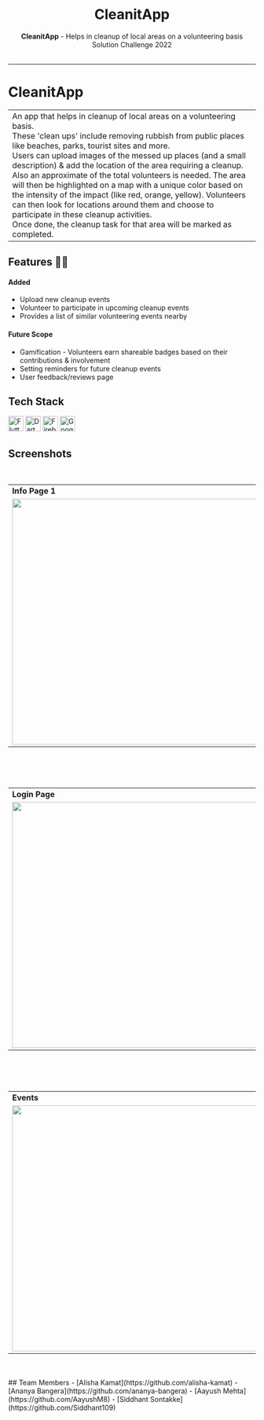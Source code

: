 <h1 align="center">
   CleanitApp
</h1>
<div align="center">
  <strong>CleanitApp</strong> - Helps in cleanup of local areas on a volunteering basis<br>
  Solution Challenge 2022<br><br>
</div>
<hr>

# CleanitApp
<table>
  <tr>
    <td>
An app that helps in cleanup of local areas on a volunteering basis.<br>
These 'clean ups' include removing rubbish from public places like beaches, parks, tourist sites and more.<br>
Users can upload images of the messed up places (and a small description) & add the location of the area requiring a cleanup. Also an approximate of the total volunteers is needed. The area will then be highlighted on a map with a unique color based on the intensity of the impact (like red, orange, yellow). 
Volunteers can then look for locations around them and choose to participate in these cleanup activities. <br>
Once done, the cleanup task for that area will be marked as completed.
    </td>
  </tr>
 </table>
 
## Features :man_technologist:
#### Added
- Upload new cleanup events
- Volunteer to participate in upcoming cleanup events
- Provides a list of similar volunteering events nearby

#### Future Scope
- Gamification - Volunteers earn shareable badges based on their contributions & involvement
- Setting reminders for future cleanup events
- User feedback/reviews page

## Tech Stack
<a href="https://docs.flutter.dev/" title="Flutter"><img src="https://github.com/get-icon/geticon/blob/master/icons/flutter.svg" alt="Flutter" width="31px" height="31px"></a>
<a href="https://dart.dev/guides" title="Dart"><img src="https://github.com/get-icon/geticon/blob/master/icons/dart.svg" alt="Dart" width="31px" height="31px"></a>
<a href="https://firebase.google.com/docs?gclid=CjwKCAjwopWSBhB6EiwAjxmqDd65ZWXRxNjtU_WfBUDGnArAMu7IEwWMIBGkyiTkEB-BLZ5dlniM3xoCSvEQAvD_BwE&gclsrc=aw.ds" title="Firebase"><img src="https://github.com/get-icon/geticon/blob/master/icons/firebase.svg" alt="Firebase" width="31px" height="31px"></a>
<a href="https://developers.google.com/maps/documentation" title="Google Maps"><img src="https://github.com/get-icon/geticon/blob/master/icons/google-maps.svg" alt="Google Maps" width="31px" height="31px"></a>


## Screenshots
<b></b>
 <br>
<table>
  <tr>
    <td><b> Info Page 1 </b></td>
     <td><b>Info Page 2 </b></td>
     <td><b>Info Page 3 </b></td>
  </tr>
  <tr>
    <td><img src = "https://github.com/ananya-bangera/CleanitApp/blob/main/images/InfoPage1.jpeg" width = 500></td>
     <td><img src = "https://github.com/ananya-bangera/CleanitApp/blob/main/images/InfoPage2.jpeg" width = 500></td>
     <td><img src = "https://github.com/ananya-bangera/CleanitApp/blob/main/images/InfoPage3.jpeg" width = 500></td>
  </tr>
 </table>
 <br>

<br>
<b></b>
 <br>
<table>
  <tr>
    <td><b> Login Page </b></td>
     <td><b>Profile Page </b></td>
  </tr>
  <tr>
    <td><img src = "https://github.com/ananya-bangera/CleanitApp/blob/main/images/Login.jpeg" width = 500></td>
    <td><img src = "https://github.com/ananya-bangera/CleanitApp/blob/main/images/ProfilePage.jpeg" width = 500></td>
  </tr>
 </table>
 <br>

<br>
<b></b>
 <br>
<table>
  <tr>
    <td><b> Events </b></td>
     <td><b> Add Events </b></td>
     <td><b> Map </b></td>
  </tr>
  <tr>
    <td><img src = "https://github.com/ananya-bangera/Music_Mania/blob/main/images/Events.jpeg" width = 500></td>
    <td><img src = "https://github.com/ananya-bangera/Music_Mania/blob/main/images/AddEvents.jpeg" width = 500></td>
     <td><img src = "https://github.com/ananya-bangera/Music_Mania/blob/main/images/Map.jepeg" width = 500></td>
  </tr>
 </table>
 <br>

<br>
## Team Members
- [Alisha Kamat](https://github.com/alisha-kamat)
- [Ananya Bangera](https://github.com/ananya-bangera)
- [Aayush Mehta](https://github.com/AayushM8)
- [Siddhant Sontakke](https://github.com/Siddhant109)
